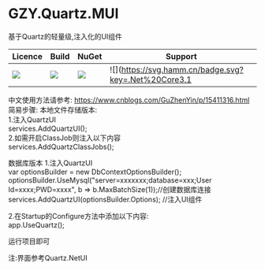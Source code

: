 # GZY.Quartz.MUI
基于Quartz的轻量级,注入化的UI组件

|Licence| Build | NuGet | Support |
|--|--|--|--|
|![](https://svg.hamm.cn/badge.svg?key=Licence&value=MIT&color=e0861a)|![](https://svg.hamm.cn/badge.svg?key=.Netcore3.1&value=passing&color=45b97c)|[![](https://img.shields.io/nuget/dt/GZY.Quartz.MUI)](https://www.nuget.org/packages/GZY.Quartz.MUI)|![](https://svg.hamm.cn/badge.svg?key=.Net%20Core3.1|.Net5.0|.Net5.0&value=Support&color=00FF00)


中文使用方法请参考:
https://www.cnblogs.com/GuZhenYin/p/15411316.html
简易步骤: 
本地文件存储版本:  
1.注入QuartzUI  
  services.AddQuartzUI();  
2.如需开启ClassJob则注入以下内容  
  services.AddQuartzClassJobs();  
  
数据库版本 
1.注入QuartzUI  
var optionsBuilder = new DbContextOptionsBuilder<QuarzEFContext>();  
optionsBuilder.UseMysql("server=xxxxxxx;database=xxx;User Id=xxxx;PWD=xxxx", b => b.MaxBatchSize(1));//创建数据库连接  
services.AddQuartzUI(optionsBuilder.Options); //注入UI组件  

2.在Startup的Configure方法中添加以下内容:  
app.UseQuartz();  
  
  
运行项目即可   
  
    
   
  
  
注:界面参考Quartz.NetUI

